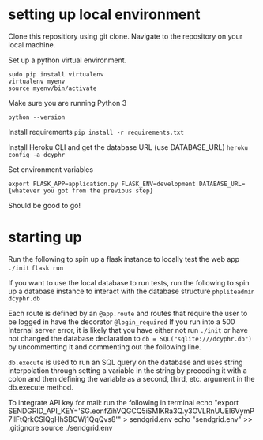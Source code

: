 # setting up local environment
Clone this repositiory using git clone.
Navigate to the repository on your local machine.

Set up a python virtual environment.
```
sudo pip install virtualenv
virtualenv myenv
source myenv/bin/activate
```
Make sure you are running Python 3
```
python --version
```
Install requirements
`pip install -r requirements.txt`

Install Heroku CLI and get the database URL (use DATABASE_URL)
`heroku config -a dcyphr`

Set environment variables
```
export FLASK_APP=application.py FLASK_ENV=development DATABASE_URL={whatever you got from the previous step}
```
Should be good to go!

# starting up

Run the following to spin up a flask instance to locally test the web app
`./init`
`flask run`

If you want to use the local database to run tests, run the following to spin up a database instance to interact with the database structure
`phpliteadmin dcyphr.db`

Each route is defined by an `@app.route` and routes that require the user to be logged in have the decorator `@login_required`
If you run into a 500 Internal server error, it is likely that you have either not run `./init` or have not changed the database declaration to `db = SQL("sqlite:///dcyphr.db")` by uncommenting it and commenting out the following line.

`db.execute` is used to run an SQL query on the database and uses string interpolation through setting a variable in the string by preceding it with a colon and then defining the variable as a second, third, etc. argument in the db.execute method.

To integrate API key for mail:
run the following in terminal
    echo "export SENDGRID_API_KEY='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'" > sendgrid.env
    echo "sendgrid.env" >> .gitignore
    source ./sendgrid.env
